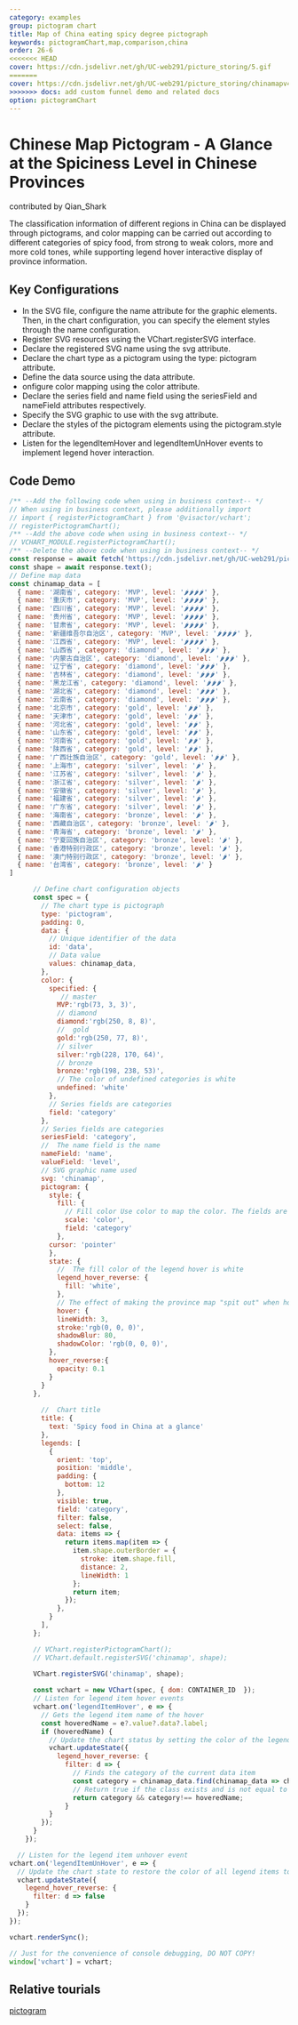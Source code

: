 ```yaml
---
category: examples
group: pictogram chart
title: Map of China eating spicy degree pictograph  
keywords: pictogramChart,map,comparison,china
order: 26-6
<<<<<<< HEAD
cover: https://cdn.jsdelivr.net/gh/UC-web291/picture_storing/5.gif
=======
cover: https://cdn.jsdelivr.net/gh/UC-web291/picture_storing/chinamapv4.gif
>>>>>>> docs: add custom funnel demo and related docs
option: pictogramChart
---
```


# Chinese Map Pictogram - A Glance at the Spiciness Level in Chinese Provinces

contributed by Qian_Shark

The classification information of different regions in China can be displayed through pictograms, and color mapping can be carried out according to different categories of spicy food, from strong to weak colors, more and more cold tones, while supporting legend hover interactive display of province information.

## Key Configurations
- In the SVG file, configure the name attribute for the graphic elements. Then, in the chart configuration, you can specify the element styles through the name configuration.
- Register SVG resources using the VChart.registerSVG interface.
- Declare the registered SVG name using the svg attribute.
- Declare the chart type as a pictogram using the type: pictogram attribute.
- Define the data source using the data attribute.
- onfigure color mapping using the color attribute.
- Declare the series field and name field using the seriesField and nameField attributes respectively.
- Specify the SVG graphic to use with the svg attribute.
- Declare the styles of the pictogram elements using the pictogram.style attribute.
- Listen for the legendItemHover and legendItemUnHover events to implement legend hover interaction.

## Code Demo

```javascript livedemo
/** --Add the following code when using in business context-- */
// When using in business context, please additionally import
// import { registerPictogramChart } from '@visactor/vchart';
// registerPictogramChart();
/** --Add the above code when using in business context-- */
// VCHART_MODULE.registerPictogramChart();
/** --Delete the above code when using in business context-- */
const response = await fetch('https://cdn.jsdelivr.net/gh/UC-web291/picture_storing/chinamap.svg');
const shape = await response.text();
// Define map data
const chinamap_data = [
  { name: '湖南省', category: 'MVP', level: '🌶🌶🌶🌶' },
  { name: '重庆市', category: 'MVP', level: '🌶🌶🌶🌶' },
  { name: '四川省', category: 'MVP', level: '🌶🌶🌶🌶' },
  { name: '贵州省', category: 'MVP', level: '🌶🌶🌶🌶' },
  { name: '甘肃省', category: 'MVP', level: '🌶🌶🌶🌶' },
  { name: '新疆维吾尔自治区', category: 'MVP', level: '🌶🌶🌶🌶' },
  { name: '江西省', category: 'MVP', level: '🌶🌶🌶🌶' },
  { name: '山西省', category: 'diamond', level: '🌶🌶🌶' },
  { name: '内蒙古自治区', category: 'diamond', level: '🌶🌶🌶' },
  { name: '辽宁省', category: 'diamond', level: '🌶🌶🌶' },
  { name: '吉林省', category: 'diamond', level: '🌶🌶🌶' },
  { name: '黑龙江省', category: 'diamond', level: '🌶🌶🌶' },
  { name: '湖北省', category: 'diamond', level: '🌶🌶🌶' },
  { name: '云南省', category: 'diamond', level: '🌶🌶🌶' },
  { name: '北京市', category: 'gold', level: '🌶🌶' },
  { name: '天津市', category: 'gold', level: '🌶🌶' },
  { name: '河北省', category: 'gold', level: '🌶🌶' },
  { name: '山东省', category: 'gold', level: '🌶🌶' },
  { name: '河南省', category: 'gold', level: '🌶🌶' },
  { name: '陕西省', category: 'gold', level: '🌶🌶' },
  { name: '广西壮族自治区', category: 'gold', level: '🌶🌶' },
  { name: '上海市', category: 'silver', level: '🌶' },
  { name: '江苏省', category: 'silver', level: '🌶' },
  { name: '浙江省', category: 'silver', level: '🌶' },
  { name: '安徽省', category: 'silver', level: '🌶' },
  { name: '福建省', category: 'silver', level: '🌶' },
  { name: '广东省', category: 'silver', level: '🌶' },
  { name: '海南省', category: 'bronze', level: '🌶' },
  { name: '西藏自治区', category: 'bronze', level: '🌶' },
  { name: '青海省', category: 'bronze', level: '🌶' },
  { name: '宁夏回族自治区', category: 'bronze', level: '🌶' },
  { name: '香港特别行政区', category: 'bronze', level: '🌶' },
  { name: '澳门特别行政区', category: 'bronze', level: '🌶' },
  { name: '台湾省', category: 'bronze', level: '🌶' }
]

      // Define chart configuration objects
      const spec = {
        // The chart type is pictograph
        type: 'pictogram',
        padding: 0,
        data: {
          // Unique identifier of the data
          id: 'data',
          // Data value
          values: chinamap_data,
        },
        color: {
          specified: {
             // master
            MVP:'rgb(73, 3, 3)',
            // diamond
            diamond:'rgb(250, 8, 8)',
            //  gold
            gold:'rgb(250, 77, 8)',
            // silver
            silver:'rgb(228, 170, 64)',
            // bronze
            bronze:'rgb(198, 238, 53)',
            // The color of undefined categories is white
            undefined: 'white'
          },
          // Series fields are categories
          field: 'category'
        },
        // Series fields are categories
        seriesField: 'category',
        //  The name field is the name
        nameField: 'name',
        valueField: 'level',
        // SVG graphic name used
        svg: 'chinamap',
        pictogram: {
          style: {
            fill: {
              // Fill color Use color to map the color. The fields are categories
              scale: 'color',
              field: 'category'
            },
          cursor: 'pointer'
          },
          state: {
            //  The fill color of the legend hover is white
            legend_hover_reverse: {
              fill: 'white',
            },
            // The effect of making the province map "spit out" when hovering
            hover: {
            lineWidth: 3,
            stroke:'rgb(0, 0, 0)',
            shadowBlur: 80, 
            shadowColor: 'rgb(0, 0, 0)', 
          },
          hover_reverse:{
            opacity: 0.1
          }
        }
      },
        
        //  Chart title
        title: {
          text: 'Spicy food in China at a glance'
        },
        legends: [
          {
            orient: 'top',
            position: 'middle',
            padding: {
              bottom: 12
            },
            visible: true,
            field: 'category',
            filter: false,
            select: false,
            data: items => {
              return items.map(item => {
                item.shape.outerBorder = {
                  stroke: item.shape.fill,
                  distance: 2,
                  lineWidth: 1
                };
                return item;
              });
            },
          }
        ],
      };

      // VChart.registerPictogramChart();
      // VChart.default.registerSVG('chinamap', shape);
      
      VChart.registerSVG('chinamap', shape);

      const vchart = new VChart(spec, { dom: CONTAINER_ID  });
      // Listen for legend item hover events
      vchart.on('legendItemHover', e => {
        // Gets the legend item name of the hover
        const hoveredName = e?.value?.data?.label;
        if (hoveredName) {
          // Update the chart status by setting the color of the legend item that is not hovering
          vchart.updateState({
            legend_hover_reverse: {
              filter: d => {
                // Finds the category of the current data item
                const category = chinamap_data.find(chinamap_data => chinamap_data.name === d.data?.name)?.category;
                // Return true if the class exists and is not equal to the legend item name of the hover, fals
                return category && category!== hoveredName;
              }
          }
        });
      }
    });

  // Listen for the legend item unhover event
vchart.on('legendItemUnHover', e => {
  // Update the chart state to restore the color of all legend items to the original color
  vchart.updateState({
    legend_hover_reverse: {
      filter: d => false
    }
  });
});

vchart.renderSync();

// Just for the convenience of console debugging, DO NOT COPY!
window['vchart'] = vchart;
```

## Relative tourials

[pictogram](link)
